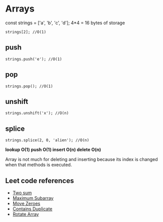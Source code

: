 # Arrays

const strings = ['a', 'b', 'c', 'd'];
4\*4 = 16 bytes of storage

`strings[2]; //O(1)`

## push

`strings.push('e'); //O(1)`

## pop

`strings.pop(); //O(1)`

## unshift

`strings.unshift('x'); //O(n)`

## splice

`strings.splice(2, 0, 'alien'); //O(n)`

**lookup O(1) push O(1) insert O(n) delete O(n)**

Array is not much for deleting and inserting
because its index is changed when that methods is executed.

## Leet code references

- [Two sum](https://leetcode.com/problems/two-sum/description/)
- [Maximum Subarray](https://leetcode.com/problems/maximum-subarray/description/)
- [Move Zeroes](https://leetcode.com/problems/move-zeroes/description/)
- [Contains Duplicate](https://leetcode.com/problems/contains-duplicate/description/)
- [Rotate Array](https://leetcode.com/problems/rotate-array/description/)
